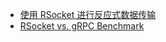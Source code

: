 * [使用 RSocket 进行反应式数据传输](https://www.ibm.com/developerworks/cn/java/j-using-rsocket-for-reactive-data-transfer/index.html)
* [RSocket vs. gRPC Benchmark](https://dzone.com/articles/rsocket-vs-grpc-benchmark)
